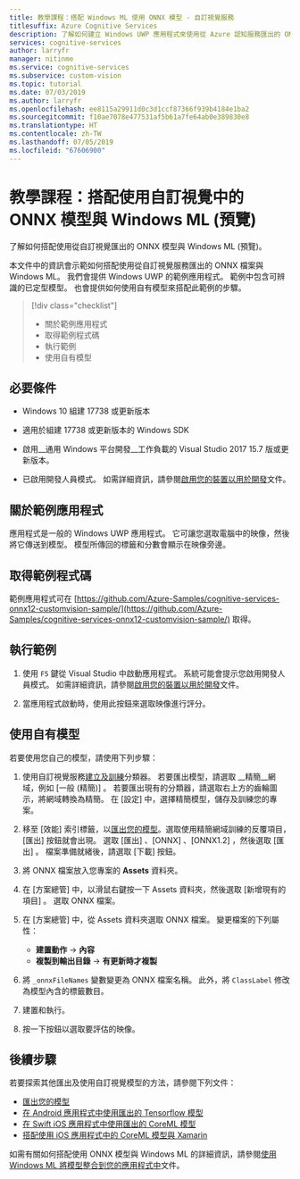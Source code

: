 ```yaml
---
title: 教學課程：搭配 Windows ML 使用 ONNX 模型 - 自訂視覺服務
titlesuffix: Azure Cognitive Services
description: 了解如何建立 Windows UWP 應用程式來使用從 Azure 認知服務匯出的 ONNX 模型。
services: cognitive-services
author: larryfr
manager: nitinme
ms.service: cognitive-services
ms.subservice: custom-vision
ms.topic: tutorial
ms.date: 07/03/2019
ms.author: larryfr
ms.openlocfilehash: ee8115a29911d0c3d1ccf87366f939b4184e1ba2
ms.sourcegitcommit: f10ae7078e477531af5b61a7fe64ab0e389830e8
ms.translationtype: HT
ms.contentlocale: zh-TW
ms.lasthandoff: 07/05/2019
ms.locfileid: "67606900"
---
```

# <a name="tutorial-use-an-onnx-model-from-custom-vision-with-windows-ml-preview"></a>教學課程：搭配使用自訂視覺中的 ONNX 模型與 Windows ML (預覽)

了解如何搭配使用從自訂視覺匯出的 ONNX 模型與 Windows ML (預覽)。

本文件中的資訊會示範如何搭配使用從自訂視覺服務匯出的 ONNX 檔案與 Windows ML。 我們會提供 Windows UWP 的範例應用程式。 範例中包含可辨識的已定型模型。 也會提供如何使用自有模型來搭配此範例的步驟。

> [!div class="checklist"]
> * 關於範例應用程式
> * 取得範例程式碼
> * 執行範例
> * 使用自有模型

## <a name="prerequisites"></a>必要條件

* Windows 10 組建 17738 或更新版本

* 適用於組建 17738 或更新版本的 Windows SDK

* 啟用__通用 Windows 平台開發__工作負載的 Visual Studio 2017 15.7 版或更新版本。

* 已啟用開發人員模式。 如需詳細資訊，請參閱[啟用您的裝置以用於開發](https://docs.microsoft.com/windows/uwp/get-started/enable-your-device-for-development)文件。

## <a name="about-the-example-app"></a>關於範例應用程式

應用程式是一般的 Windows UWP 應用程式。 它可讓您選取電腦中的映像，然後將它傳送到模型。 模型所傳回的標籤和分數會顯示在映像旁邊。

## <a name="get-the-example-code"></a>取得範例程式碼

範例應用程式可在 [https://github.com/Azure-Samples/cognitive-services-onnx12-customvision-sample/](https://github.com/Azure-Samples/cognitive-services-onnx12-customvision-sample/) 取得。

## <a name="run-the-example"></a>執行範例

1. 使用 `F5` 鍵從 Visual Studio 中啟動應用程式。 系統可能會提示您啟用開發人員模式。 如需詳細資訊，請參閱[啟用您的裝置以用於開發](https://docs.microsoft.com/windows/uwp/get-started/enable-your-device-for-development)文件。

1. 當應用程式啟動時，使用此按鈕來選取映像進行評分。

## <a name="use-your-own-model"></a>使用自有模型

若要使用您自己的模型，請使用下列步驟：

1. 使用自訂視覺服務[建立及訓練](https://docs.microsoft.com/azure/cognitive-services/custom-vision-service/getting-started-build-a-classifier)分類器。 若要匯出模型，請選取 __精簡__網域，例如 [一般 (精簡)]  。 若要匯出現有的分類器，請選取右上方的齒輪圖示，將網域轉換為精簡。 在 [設定]  中，選擇精簡模型，儲存及訓練您的專案。  

1. 移至 [效能] 索引標籤，以[匯出您的模型](https://docs.microsoft.com/azure/cognitive-services/custom-vision-service/export-your-model)。選取使用精簡網域訓練的反覆項目，[匯出] 按鈕就會出現。 選取 [匯出]  、[ONNX]  、[ONNX1.2]  ，然後選取 [匯出]  。 檔案準備就緒後，請選取 [下載]  按鈕。

1. 將 ONNX 檔案放入您專案的 __Assets__ 資料夾。 

1. 在 [方案總管] 中，以滑鼠右鍵按一下 Assets 資料夾，然後選取 [新增現有的項目]  。 選取 ONNX 檔案。

1. 在 [方案總管] 中，從 Assets 資料夾選取 ONNX 檔案。 變更檔案的下列屬性：

    * __建置動作__ -> __內容__
    * __複製到輸出目錄__ -> __有更新時才複製__

1. 將 `_onnxFileNames` 變數變更為 ONNX 檔案名稱。 此外，將 `ClassLabel` 修改為模型內含的標籤數目。

1. 建置和執行。

1. 按一下按鈕以選取要評估的映像。

## <a name="next-steps"></a>後續步驟

若要探索其他匯出及使用自訂視覺模型的方法，請參閱下列文件：

* [匯出您的模型](https://docs.microsoft.com/azure/cognitive-services/custom-vision-service/export-your-model)
* [在 Android 應用程式中使用匯出的 Tensorflow 模型](https://github.com/Azure-Samples/cognitive-services-android-customvision-sample)
* [在 Swift iOS 應用程式中使用匯出的 CoreML 模型](https://go.microsoft.com/fwlink/?linkid=857726)
* [搭配使用 iOS 應用程式中的 CoreML 模型與 Xamarin](https://github.com/xamarin/ios-samples/tree/master/ios11/CoreMLAzureModel)

如需有關如何搭配使用 ONNX 模型與 Windows ML 的詳細資訊，請參閱[使用 Windows ML 將模型整合到您的應用程式中](/windows/ai/windows-ml/integrate-model)文件。
